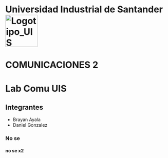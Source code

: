 # Universidad Industrial de Santander <img width="100" height="100" alt="Logotipo_UIS" src="https://github.com/user-attachments/assets/8988a266-81fd-47d7-b9c8-4653d853be25" />

# COMUNICACIONES 2 

# Lab Comu UIS

## Integrantes

- Brayan Ayala
- Daniel Gonzalez

### No se

#### no se x2
